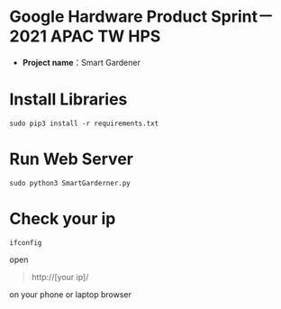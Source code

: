 # Google Hardware Product Sprint－2021 APAC TW HPS

- **Project name**：Smart Gardener  

# Install Libraries

```
sudo pip3 install -r requirements.txt
```

# Run Web Server

```
sudo python3 SmartGarderner.py
```

# Check your ip

```
ifconfig
```

open  
>http://[your ip]/

on your phone or laptop browser
